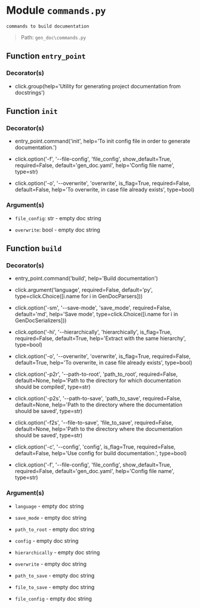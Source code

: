 # Module `commands.py`
```text
commands to build documentation
```

> Path: `gen_doc\commands.py`
## Function  `entry_point`
### Decorator(s)
+ click.group(help='Utility for generating project documentation from docstrings')
## Function  `init`
### Decorator(s)
+ entry_point.command('init', help='To init config file in order to generate documentation.')
+ click.option('-f', '--file-config', 'file_config', show_default=True, required=False, default='gen_doc.yaml', help='Config file name', type=str)
+ click.option('-o', '--overwrite', 'overwrite', is_flag=True, required=False, default=False, help='To overwrite, in case file already exists', type=bool)
### Argument(s)
+ `file_config`: str - empty doc string
+ `overwrite`: bool - empty doc string
## Function  `build`
### Decorator(s)
+ entry_point.command('build', help='Build documentation')
+ click.argument('language', required=False, default='py', type=click.Choice([i.name for i in GenDocParsers]))
+ click.option('-sm', '--save-mode', 'save_mode', required=False, default='md', help='Save mode', type=click.Choice([i.name for i in GenDocSerializers]))
+ click.option('-hi', '--hierarchically', 'hierarchically', is_flag=True, required=False, default=True, help='Extract with the same hierarchy', type=bool)
+ click.option('-o', '--overwrite', 'overwrite', is_flag=True, required=False, default=True, help='To overwrite, in case file already exists', type=bool)
+ click.option('-p2r', '--path-to-root', 'path_to_root', required=False, default=None, help='Path to the directory for which documentation should be compiled', type=str)
+ click.option('-p2s', '--path-to-save', 'path_to_save', required=False, default=None, help='Path to the directory where the documentation should be saved', type=str)
+ click.option('-f2s', '--file-to-save', 'file_to_save', required=False, default=None, help='Path to the directory where the documentation should be saved', type=str)
+ click.option('-c', '--config', 'config', is_flag=True, required=False, default=False, help='Use config for build documentation.', type=bool)
+ click.option('-f', '--file-config', 'file_config', show_default=True, required=False, default='gen_doc.yaml', help='Config file name', type=str)
### Argument(s)
+ `language` - empty doc string
+ `save_mode` - empty doc string
+ `path_to_root` - empty doc string
+ `config` - empty doc string
+ `hierarchically` - empty doc string
+ `overwrite` - empty doc string
+ `path_to_save` - empty doc string
+ `file_to_save` - empty doc string
+ `file_config` - empty doc string